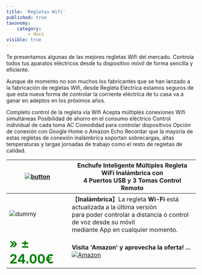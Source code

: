 ```yaml
---
title: 'Regletas Wifi'
published: true
taxonomy:
    category:
        - docs
visible: true
---
```


Te presentamos algunas de las mejores regletas Wifi del mercado. Controla todos tus aparatos eléctricos desde tu dispositivo móvil de forma sencilla y eficiente.

Aunque de momento no son muchos los fabricantes que se han lanzado a la fabricación de regletas Wifi, desde Regleta Eléctrica estamos seguros de que esta nueva forma de controlar la corriente eléctrica de tu casa va a ganar en adeptos en los próximos años.

Completo control de la regleta vía Wifi Acepta múltiples conexiones Wifi simultáneas Posibilidad de ahorro en el consumo eléctrico Control individual de cada toma AC Comodidad para controlar dispositivos Opción de conexión con Google Home o Amazon Echo Recordar que la mayoría de estas regletas de conexión inalámbrica soportan sobrecargas, altas temperaturas y largas jornadas de trabajo como el resto de regletas de calidad.

| [![button](https://dabuttonfactory.com/button.png?t=Oferta!&f=Roboto-Bold&ts=24&tc=fff&tshs=1&tshc=c00&hp=20&vp=8&c=5&bgt=gradient&bgc=900&ebgc=900)](#)   | **Enchufe Inteligente Múltiples Regleta WiFi Inalámbrica con <br />4 Puertos USB y 3 Tomas Control Remoto**   |
|-------------|-------------|
| ![dummy](https://dummyimage.com/200x200/474/fff.png&text=200x200) | 【**Inalámbrica**】La regleta **Wi-Fi** está actualizada a la última versión<br /> para poder controlar a distancia ó control de voz desde su móvil<br /> mediante App en cualquier momento. |
|  <span style="color:green; font-size:2.1em;">**» ± 24.00€**</span> | **Visita 'Amazon' y aprovecha la oferta! ...**  [![Amazon](https://images-na.ssl-images-amazon.com/images/G/01/associates/remote-buy-box/buy1.gif)](#) |


